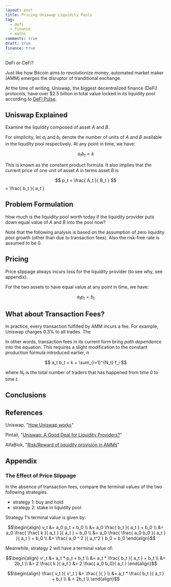 ```yaml
---
layout: post
title: Pricing Uniswap Liquidity Pools
tag:
  - defi
  - finance
  - maths
comments: true
draft: true
finance: true
---
```

DeFi or CeFi?

Just like how Bitcoin aims to revolutionize money, automated market maker (AMM) emerges the disruptor of tranditional exchange. 

At the time of writing, Uniswap, the biggest decentralized finance (DeFi) protocols, have over $2.5 billion in total value locked in its liquidity pool according to [DeFi Pulse](https://defipulse.com/).

## Uniswap Explained

Examine the liquidity composed of asset $A$ and $B$.

For simplicity, let $a_t$ and $b_t$ denote the number of units of $A$ and $B$ available in the liqudity pool respectively. At any point in time, we have:

$$ a_t b_t = k $$

This is known as the constant product formula. It also implies that the current price of one unit of asset $A$ in terms asset $B$ is

$$ p_t = \frac{ A_t }{ B_t } $$ = \frac{ b_t }{ a_t }

## Problem Formulation
How much is the liquidity pool worth today if the liquidity provider puts down equal value of $A$ and $B$ into the pool now?

Note that the following analysis is based on the assumption of zero liquidity pool growth (other than due to transaction fees). Also the risk-free rate is assumed to be 0.

## Pricing
Price slippage always incurs loss for the liquidity provider (to see why, see appendix).

For the two assets to have equal value at any point in time, we have:

$$ a_t p_t = b_t $$

## What about Transaction Fees?
In practice, every transaction fulfilled by AMM incurs a fee. For example, Uniswap charges 0.3% to all trades. The 

In other words, transaction fees in its current form bring _path dependence_ into the equation. This requires a slight modification to the constant production formula introduced earlier, n

$$ a_t b_t = k + \sum_{i=1}^{N_t} f_i $$

where $N_t$ is the total number of traders that has happened from time $0$ to time $t$.

## Conclusions


## References
Uniswap, "[How Uniswap works](https://uniswap.org/docs/v2/protocol-overview/how-uniswap-works/)"

Pintail, "[Uniswap: A Good Deal for Liquidity Providers?](https://medium.com/@pintail/uniswap-a-good-deal-for-liquidity-providers-104c0b6816f2)"

AlfaBlok, "[Risk/Reward of liquidity provision in AMMs](https://alfablok.substack.com/p/coming-soon)"

## Appendix
### The Effect of Price Slippage

In the absence of transaction fees, compare the terminal values of the two following strategies.
* strategy 1: buy and hold
* strategy 2: stake in liquidity pool

Strategy 1's terminal value is given by:

$$\begin{align}
v_t &= a_0 p_t + b_0 \\
 &= a_0 \frac{ b_t }{ a_t }  + b_0 \\
 &= a_0 \frac{ \frac{ k }{ a_t } }{ a_t } + b_0 \\
 &= a_0 \frac{ \frac{ a_0 b_0 }{ a_t } }{ a_t } + b_0 \\
 &= \frac{ a_0 ^ 2 }{ a_t^2 } b_0 + b_0
\end{align}$$

Meanwhile, strategy 2 will have a terminal value of:

$$\begin{align}
v'_t &= a_t * p_t + b_t \\
 &= a_t * \frac{ b_t }{ a_t } + b_t \\
 &= 2b_t \\
 &= 2 \frac{ k }{ a_t }
 &= 2 \frac{ a_0 b_0}{ a_t }
\end{align}$$

$$\begin{align}
\frac{ v_t }{ v'_t } &= \frac{  }{  } \\
 &= a_t * \frac{ b_t }{ a_t } + b_t \\
 & = 2b_t \\
\end{align}$$
